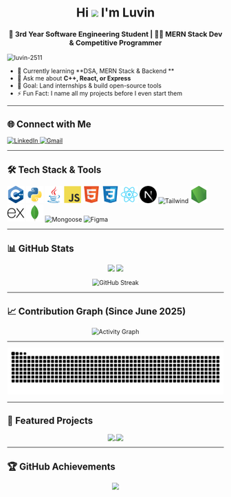 <h1 align="center">Hi <img src="https://media.giphy.com/media/hvRJCLFzcasrR4ia7z/giphy.gif" width="30px"/> I'm Luvin</h1>
<h3 align="center">🚀 3rd Year Software Engineering Student | 👨‍💻 MERN Stack Dev & Competitive Programmer</h3>

<p align="left">
  <img src="https://komarev.com/ghpvc/?username=luvin-2511&label=Profile%20views&color=0e75b6&style=flat" alt="luvin-2511" />
</p>

- 🌱 Currently learning **DSA, MERN Stack & Backend **
- 💬 Ask me about **C++, React, or Express**
- 🎯 Goal: Land internships & build open-source tools
- ⚡ Fun Fact: I name all my projects before I even start them

---

## 🌐 Connect with Me

<p align="left">
  <a href="https://linkedin.com/in/your-link" target="_blank">
    <img src="https://img.shields.io/badge/-LinkedIn-%230077B5?style=for-the-badge&logo=linkedin&logoColor=white" alt="LinkedIn" />
  </a>
  <a href="mailto:yourmail@example.com" target="_blank">
    <img src="https://img.shields.io/badge/-Gmail-D14836?style=for-the-badge&logo=gmail&logoColor=white" alt="Gmail" />
  </a>
</p>

---

## 🛠️ Tech Stack & Tools

<p align="left">
  <!-- Language & Tools Icons -->
  <img src="https://raw.githubusercontent.com/devicons/devicon/master/icons/cplusplus/cplusplus-original.svg" alt="C++" width="40"/>
  <img src="https://raw.githubusercontent.com/devicons/devicon/master/icons/python/python-original.svg" alt="Python" width="40"/>
  <img src="https://raw.githubusercontent.com/devicons/devicon/master/icons/java/java-original.svg" alt="Java" width="40"/>
  <img src="https://raw.githubusercontent.com/devicons/devicon/master/icons/javascript/javascript-original.svg" alt="JavaScript" width="40"/>
  <img src="https://raw.githubusercontent.com/devicons/devicon/master/icons/html5/html5-original.svg" alt="HTML" width="40"/>
  <img src="https://raw.githubusercontent.com/devicons/devicon/master/icons/css3/css3-original.svg" alt="CSS3" width="40"/>
  <img src="https://raw.githubusercontent.com/devicons/devicon/master/icons/react/react-original.svg" alt="React" width="40"/>
  <img src="https://raw.githubusercontent.com/devicons/devicon/master/icons/nextjs/nextjs-original.svg" alt="Next.js" width="40"/>
  <img src="https://www.vectorlogo.zone/logos/tailwindcss/tailwindcss-icon.svg" alt="Tailwind" width="40"/>
  <img src="https://raw.githubusercontent.com/devicons/devicon/master/icons/nodejs/nodejs-original.svg" alt="Node.js" width="40"/>
  <img src="https://raw.githubusercontent.com/devicons/devicon/master/icons/express/express-original.svg" alt="Express" width="40"/>
  <img src="https://raw.githubusercontent.com/devicons/devicon/master/icons/mongodb/mongodb-original.svg" alt="MongoDB" width="40"/>
  <img src="https://cdn.worldvectorlogo.com/logos/mongoose.svg" alt="Mongoose" width="40"/>
  <img src="https://www.vectorlogo.zone/logos/figma/figma-icon.svg" alt="Figma" width="40"/>
</p>

---

## 📊 GitHub Stats

<p align="center">
  <img width="48%" src="https://github-readme-stats.vercel.app/api?username=luvin-2511&show_icons=true&theme=tokyonight&hide_border=true" />
  <img width="48%" src="https://github-readme-stats.vercel.app/api/top-langs/?username=luvin-2511&layout=compact&theme=tokyonight&hide_border=true" />
</p>

<p align="center">
  <img src="https://github-readme-streak-stats.herokuapp.com/?user=luvin-2511&theme=tokyonight" alt="GitHub Streak" />
</p>

---

## 📈 Contribution Graph (Since June 2025)

<p align="center">
  <img src="https://github-readme-activity-graph.vercel.app/graph?username=luvin-2511&theme=tokyo-night&start_date=2025-06-01" alt="Activity Graph"/>
</p>

---

![snake gif](https://github.com/Luvin-2511/Luvin-2511/blob/output/snake.svg)

---

## 🚀 Featured Projects

<p align="center">
  <a href="https://github.com/Luvin-2511/Updated_Portfolio">
    <img align="center" src="https://github-readme-stats.vercel.app/api/pin/?username=Luvin-2511&repo=Updated_Portfolio&theme=tokyonight" />
  </a>
  <a href="https://github.com/Luvin-2511/LeetCodeQuestions">
    <img align="center" src="https://github-readme-stats.vercel.app/api/pin/?username=Luvin-2511&repo=LeetCodeQuestions&theme=tokyonight" />
  </a>
</p>

---

## 🏆 GitHub Achievements

<p align="center">
  <img src="https://github-profile-trophy.vercel.app/?username=luvin-2511&theme=tokyonight&no-frame=true&title=Stars,Commits,Repositories,Followers" />
</p>
